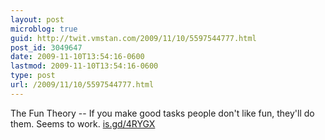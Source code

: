 ```yaml
---
layout: post
microblog: true
guid: http://twit.vmstan.com/2009/11/10/5597544777.html
post_id: 3049647
date: 2009-11-10T13:54:16-0600
lastmod: 2009-11-10T13:54:16-0600
type: post
url: /2009/11/10/5597544777.html
---
```

The Fun Theory -- If you make good tasks people don't like fun, they'll do them. Seems to work. [is.gd/4RYGX](http://is.gd/4RYGX)
